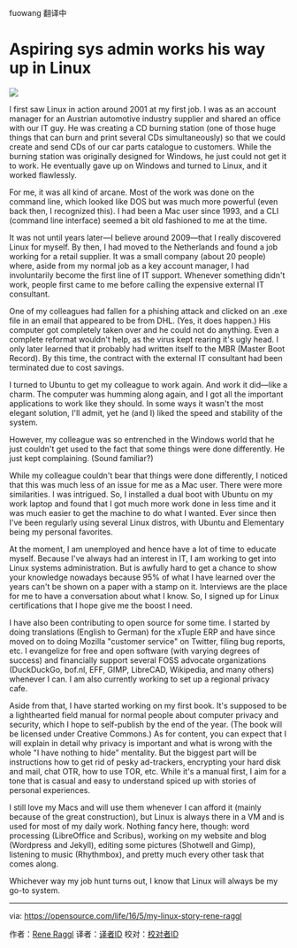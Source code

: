 fuowang 翻译中

Aspiring sys admin works his way up in Linux
===============================================

![](https://opensource.com/sites/default/files/styles/image-full-size/public/images/business/BIZ_workplay.png?itok=uQqFssrf)

I first saw Linux in action around 2001 at my first job. I was as an account manager for an Austrian automotive industry supplier and shared an office with our IT guy. He was creating a CD burning station (one of those huge things that can burn and print several CDs simultaneously) so that we could create and send CDs of our car parts catalogue to customers. While the burning station was originally designed for Windows, he just could not get it to work. He eventually gave up on Windows and turned to Linux, and it worked flawlessly.

For me, it was all kind of arcane. Most of the work was done on the command line, which looked like DOS but was much more powerful (even back then, I recognized this). I had been a Mac user since 1993, and a CLI (command line interface) seemed a bit old fashioned to me at the time.

It was not until years later—I believe around 2009—that I really discovered Linux for myself. By then, I had moved to the Netherlands and found a job working for a retail supplier. It was a small company (about 20 people) where, aside from my normal job as a key account manager, I had involuntarily become the first line of IT support. Whenever something didn't work, people first came to me before calling the expensive external IT consultant.

One of my colleagues had fallen for a phishing attack and clicked on an .exe file in an email that appeared to be from DHL. (Yes, it does happen.) His computer got completely taken over and he could not do anything. Even a complete reformat wouldn't help, as the virus kept rearing it's ugly head. I only later learned that it probably had written itself to the MBR (Master Boot Record). By this time, the contract with the external IT consultant had been terminated due to cost savings.

I turned to Ubuntu to get my colleague to work again. And work it did—like a charm. The computer was humming along again, and I got all the important applications to work like they should. In some ways it wasn't the most elegant solution, I'll admit, yet he (and I) liked the speed and stability of the system.

However, my colleague was so entrenched in the Windows world that he just couldn't get used to the fact that some things were done differently. He just kept complaining. (Sound familiar?)

While my colleague couldn't bear that things were done differently, I noticed that this was much less of an issue for me as a Mac user. There were more similarities. I was intrigued. So, I installed a dual boot with Ubuntu on my work laptop and found that I got much more work done in less time and it was much easier to get the machine to do what I wanted. Ever since then I've been regularly using several Linux distros, with Ubuntu and Elementary being my personal favorites.

At the moment, I am unemployed and hence have a lot of time to educate myself. Because I've always had an interest in IT, I am working to get into Linux systems administration. But is awfully hard to get a chance to show your knowledge nowadays because 95% of what I have learned over the years can't be shown on a paper with a stamp on it. Interviews are the place for me to have a conversation about what I know. So, I signed up for Linux certifications that I hope give me the boost I need.

I have also been contributing to open source for some time. I started by doing translations (English to German) for the xTuple ERP and have since moved on to doing Mozilla "customer service" on Twitter, filing bug reports, etc. I evangelize for free and open software (with varying degrees of success) and financially support several FOSS advocate organizations (DuckDuckGo, bof.nl, EFF, GIMP, LibreCAD, Wikipedia, and many others) whenever I can. I am also currently working to set up a regional privacy cafe.

Aside from that, I have started working on my first book. It's supposed to be a lighthearted field manual for normal people about computer privacy and security, which I hope to self-publish by the end of the year. (The book will be licensed under Creative Commons.) As for content, you can expect that I will explain in detail why privacy is important and what is wrong with the whole "I have nothing to hide" mentality. But the biggest part will be instructions how to get rid of pesky ad-trackers, encrypting your hard disk and mail, chat OTR, how to use TOR, etc. While it's a manual first, I aim for a tone that is casual and easy to understand spiced up with stories of personal experiences.

I still love my Macs and will use them whenever I can afford it (mainly because of the great construction), but Linux is always there in a VM and is used for most of my daily work. Nothing fancy here, though: word processing (LibreOffice and Scribus), working on my website and blog (Wordpress and Jekyll), editing some pictures (Shotwell and Gimp), listening to music (Rhythmbox), and pretty much every other task that comes along.

Whichever way my job hunt turns out, I know that Linux will always be my go-to system.

--------------------------------------------------------------------------------

via: https://opensource.com/life/16/5/my-linux-story-rene-raggl

作者：[Rene Raggl][a]
译者：[译者ID](https://github.com/译者ID)
校对：[校对者ID](https://github.com/校对者ID)

[a]: https://opensource.com/users/rraggl
